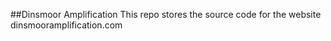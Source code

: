 ##Dinsmoor Amplification
This repo stores the source code for the website dinsmooramplification.com
